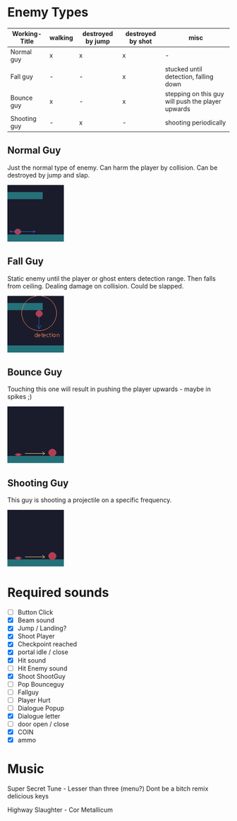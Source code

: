# Enemy Types

| Working-Title | walking | destroyed by jump | destroyed by shot | misc                                              |
| ------------- | ------- | ----------------- | ----------------- | ------------------------------------------------- |
| Normal guy    | x       | x                 | x                 | -                                                 |
| Fall guy      | -       | -                 | x                 | stucked until detection, falling down             |
| Bounce guy    | x       | -                 | x                 | stepping on this guy will push the player upwards |
| Shooting guy  | -       | x                 | -                 | shooting periodically                             |

## Normal Guy

Just the normal type of enemy. Can harm the player by collision. Can be destroyed by jump and slap.

![](enemy1.png)

## Fall Guy

Static enemy until the player or ghost enters detection range. Then falls from ceiling. Dealing damage on collision.
Could be slapped.

![](enemy2.png)

## Bounce Guy

Touching this one will result in pushing the player upwards - maybe in spikes ;)

![](enemy3.png)

## Shooting Guy

This guy is shooting a projectile on a specific frequency.

![](enemy3.png)

# Required sounds

- [ ] Button Click
- [x] Beam sound
- [x] Jump / Landing?
- [x] Shoot Player
- [x] Checkpoint reached
- [x] portal idle / close
- [x] Hit sound
- [ ] Hit Enemy sound
- [x] Shoot ShootGuy
- [ ] Pop Bounceguy
- [ ] Fallguy
- [ ] Player Hurt
- [ ] Dialogue Popup
- [x] Dialogue letter
- [ ] door open / close
- [x] COIN
- [x] ammo

# Music

Super Secret Tune - Lesser than three (menu?)
Dont be a bitch remix
delicious keys

Highway Slaughter - Cor Metallicum

